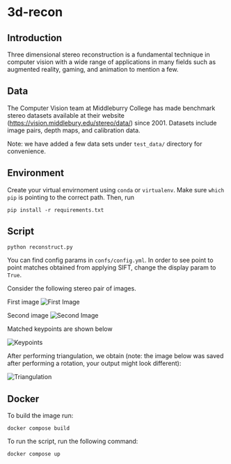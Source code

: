 # 3d-recon

## Introduction

Three dimensional stereo reconstruction is a fundamental technique in computer vision with a wide range of applications in many fields such as augmented reality, gaming, and animation to mention a few.

## Data

The Computer Vision team at Middleburry College has made benchmark stereo datasets available at their website (https://vision.middlebury.edu/stereo/data/) since 2001. Datasets include image pairs, depth maps, and calibration data.

Note: we have added a few data sets under `test_data/` directory for convenience.

## Environment

Create your virtual envirnoment using `conda` or `virtualenv`. Make sure `which pip` is pointing to the correct path. Then, run

```pip install -r requirements.txt ```


## Script
```python reconstruct.py```

You can find config params in `confs/config.yml`. In order to see point to point matches obtained from applying SIFT, change the display param to `True`.

Consider the following stereo pair of images.

First image
![First Image](test_data/Bicycle1-perfect/im0.png)

Second image
![Second Image](test_data/Bicycle1-perfect/im1.png)

Matched keypoints are shown below

![Keypoints](output/Bicycle-perfect/keypts.png)

After performing triangulation, we obtain (note: the image below was saved after performing a rotation, your output might look different):

![Triangulation](output/Bicycle-perfect/tri.png)

## Docker

To build the image run:

    docker compose build

To run the script, run the following command:

    docker compose up
